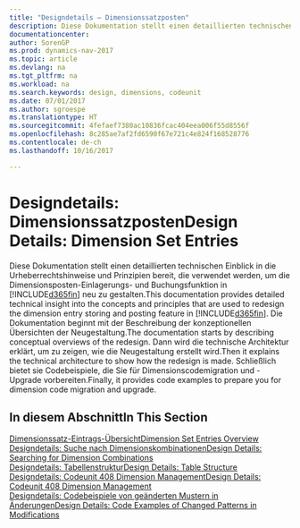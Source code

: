 ```yaml
---
title: "Designdetails – Dimensionssatzposten"
description: Diese Dokumentation stellt einen detaillierten technischen Einblick in die Urheberrechtshinweise und Prinzipien bereit, die verwendet werden, um die Dimensionsposten-Einlagerungs- und Buchungsfunktion in  neu zu gestalten.
documentationcenter: 
author: SorenGP
ms.prod: dynamics-nav-2017
ms.topic: article
ms.devlang: na
ms.tgt_pltfrm: na
ms.workload: na
ms.search.keywords: design, dimensions, codeunit
ms.date: 07/01/2017
ms.author: sgroespe
ms.translationtype: HT
ms.sourcegitcommit: 4fefaef7380ac10836fcac404eea006f55d8556f
ms.openlocfilehash: 8c285ae7af2fd6590f67e721c4e824f168528776
ms.contentlocale: de-ch
ms.lasthandoff: 10/16/2017

---
```

# <a name="design-details-dimension-set-entries"></a><span data-ttu-id="f25cc-103">Designdetails: Dimensionssatzposten</span><span class="sxs-lookup"><span data-stu-id="f25cc-103">Design Details: Dimension Set Entries</span></span>
<span data-ttu-id="f25cc-104">Diese Dokumentation stellt einen detaillierten technischen Einblick in die Urheberrechtshinweise und Prinzipien bereit, die verwendet werden, um die Dimensionsposten-Einlagerungs- und Buchungsfunktion in [!INCLUDE[d365fin](includes/d365fin_md.md)] neu zu gestalten.</span><span class="sxs-lookup"><span data-stu-id="f25cc-104">This documentation provides detailed technical insight into the concepts and principles that are used to redesign the dimension entry storing and posting feature in [!INCLUDE[d365fin](includes/d365fin_md.md)].</span></span> <span data-ttu-id="f25cc-105">Die Dokumentation beginnt mit der Beschreibung der konzeptionellen Übersichten der Neugestaltung.</span><span class="sxs-lookup"><span data-stu-id="f25cc-105">The documentation starts by describing conceptual overviews of the redesign.</span></span> <span data-ttu-id="f25cc-106">Dann wird die technische Architektur erklärt, um zu zeigen, wie die Neugestaltung erstellt wird.</span><span class="sxs-lookup"><span data-stu-id="f25cc-106">Then it explains the technical architecture to show how the redesign is made.</span></span> <span data-ttu-id="f25cc-107">Schließlich bietet sie Codebeispiele, die Sie für Dimensionscodemigration und -Upgrade vorbereiten.</span><span class="sxs-lookup"><span data-stu-id="f25cc-107">Finally, it provides code examples to prepare you for dimension code migration and upgrade.</span></span>  

## <a name="in-this-section"></a><span data-ttu-id="f25cc-108">In diesem Abschnitt</span><span class="sxs-lookup"><span data-stu-id="f25cc-108">In This Section</span></span>  
[<span data-ttu-id="f25cc-109">Dimensionssatz-Eintrags-Übersicht</span><span class="sxs-lookup"><span data-stu-id="f25cc-109">Dimension Set Entries Overview</span></span>](design-details-dimension-set-entries-overview.md)  
[<span data-ttu-id="f25cc-110">Designdetails: Suche nach Dimensionskombinationen</span><span class="sxs-lookup"><span data-stu-id="f25cc-110">Design Details: Searching for Dimension Combinations</span></span>](design-details-searching-for-dimension-combinations.md)  
[<span data-ttu-id="f25cc-111">Designdetails: Tabellenstruktur</span><span class="sxs-lookup"><span data-stu-id="f25cc-111">Design Details: Table Structure</span></span>](design-details-table-structure.md)  
[<span data-ttu-id="f25cc-112">Designdetails: Codeunit 408 Dimension Management</span><span class="sxs-lookup"><span data-stu-id="f25cc-112">Design Details: Codeunit 408 Dimension Management</span></span>](design-details-codeunit-408-dimension-management.md)  
[<span data-ttu-id="f25cc-113">Designdetails: Codebeispiele von geänderten Mustern in Änderungen</span><span class="sxs-lookup"><span data-stu-id="f25cc-113">Design Details: Code Examples of Changed Patterns in Modifications</span></span>](design-details-code-examples-of-changed-patterns-in-modifications.md)

